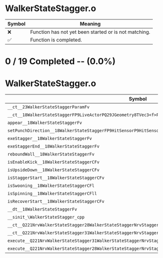 # WalkerStateStagger.o
| Symbol | Meaning 
| ------------- | ------------- 
| :x: | Function has not yet been started or is not matching. 
| :white_check_mark: | Function is completed. 


# 0 / 19 Completed -- (0.0%)
# WalkerStateStagger.o
| Symbol | Decompiled? |
| ------------- | ------------- |
| `__ct__23WalkerStateStaggerParamFv` | :x: |
| `__ct__18WalkerStateStaggerFP9LiveActorPQ29JGeometry8TVec3<f>P16WalkerStateParamP23WalkerStateStaggerParam` | :x: |
| `appear__18WalkerStateStaggerFv` | :x: |
| `setPunchDirection__18WalkerStateStaggerFP9HitSensorP9HitSensor` | :x: |
| `exeStagger__18WalkerStateStaggerFv` | :x: |
| `exeStaggerEnd__18WalkerStateStaggerFv` | :x: |
| `reboundWall__18WalkerStateStaggerFv` | :x: |
| `isEnableKick__18WalkerStateStaggerCFv` | :x: |
| `isUpsideDown__18WalkerStateStaggerCFv` | :x: |
| `isStaggerStart__18WalkerStateStaggerCFv` | :x: |
| `isSwooning__18WalkerStateStaggerCFl` | :x: |
| `isSpinning__18WalkerStateStaggerCFll` | :x: |
| `isRecoverStart__18WalkerStateStaggerCFv` | :x: |
| `__dt__18WalkerStateStaggerFv` | :x: |
| `__sinit_\WalkerStateStagger_cpp` | :x: |
| `__ct__Q221NrvWalkerStateStagger28WalkerStateStaggerNrvStaggerFv` | :x: |
| `__ct__Q221NrvWalkerStateStagger31WalkerStateStaggerNrvStaggerEndFv` | :x: |
| `execute__Q221NrvWalkerStateStagger31WalkerStateStaggerNrvStaggerEndCFP5Spine` | :x: |
| `execute__Q221NrvWalkerStateStagger28WalkerStateStaggerNrvStaggerCFP5Spine` | :x: |
